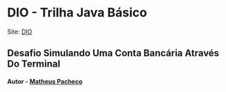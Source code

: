 # DIO - Trilha Java Básico
Site: <a href="https://www.dio.me/" target="_blank">DIO</a>

## Desafio Simulando Uma Conta Bancária Através Do Terminal

#### Autor - [Matheus Pacheco](https://github.com/matheuspacheco99)

